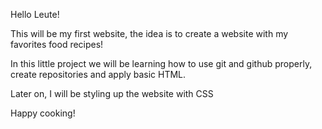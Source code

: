 Hello Leute!

This will be my first website, the idea is to create a website with my favorites food recipes! 

In this little project we will be learning how to use git and github properly, create repositories and apply basic HTML.

Later on, I will be styling up the website with CSS

Happy cooking!